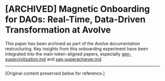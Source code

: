 # [ARCHIVED] Magnetic Onboarding for DAOs: Real-Time, Data-Driven Transformation at Avolve

This paper has been archived as part of the Avolve documentation restructuring. Key insights from this onboarding experiment have been integrated into the main token-aligned papers, especially [gen-supercivilization.md](gen-supercivilization.md) and [sap-superachiever.md](sap-superachiever.md).

---

[Original content preserved below for reference.]

